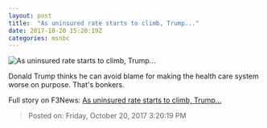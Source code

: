 ```yaml
---
layout: post
title:  "As uninsured rate starts to climb, Trump..."
date: 2017-10-20 15:20:19Z
categories: msnbc
---
```


![As uninsured rate starts to climb, Trump...](http://www.msnbc.com/sites/msnbc/files/styles/ratio--1_91-1--1200x630/public/2017-05-04t204549z_69373343_hp1ed541loc1z_rtrmadp_3_usa-healthcare-trump.jpg?itok=NFvoJZBw)

Donald Trump thinks he can avoid blame for making the health care system worse on purpose. That's bonkers.


Full story on F3News: [As uninsured rate starts to climb, Trump...](http://www.f3nws.com/n/UbUUmD)

> Posted on: Friday, October 20, 2017 3:20:19 PM
